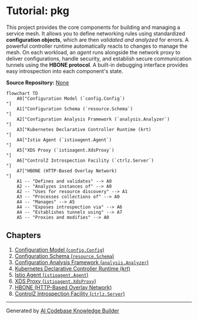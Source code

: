 # Tutorial: pkg

This project provides the core components for building and managing a service mesh. It allows you to define networking rules using standardized **configuration objects**, which are then *validated and analyzed* for errors. A powerful controller runtime automatically reacts to changes to manage the mesh. On each workload, an *agent* runs alongside the network proxy to deliver configurations, handle security, and establish secure communication tunnels using the **HBONE protocol**. A built-in debugging interface provides easy introspection into each component's state.


**Source Repository:** [None](None)

```mermaid
flowchart TD
    A0["Configuration Model (`config.Config`)
"]
    A1["Configuration Schema (`resource.Schema`)
"]
    A2["Configuration Analysis Framework (`analysis.Analyzer`)
"]
    A3["Kubernetes Declarative Controller Runtime (krt)
"]
    A4["Istio Agent (`istioagent.Agent`)
"]
    A5["XDS Proxy (`istioagent.XdsProxy`)
"]
    A6["ControlZ Introspection Facility (`ctrlz.Server`)
"]
    A7["HBONE (HTTP-Based Overlay Network)
"]
    A1 -- "Defines and validates" --> A0
    A2 -- "Analyzes instances of" --> A0
    A2 -- "Uses for resource discovery" --> A1
    A3 -- "Processes collections of" --> A0
    A4 -- "Manages" --> A5
    A4 -- "Exposes introspection via" --> A6
    A4 -- "Establishes tunnels using" --> A7
    A5 -- "Proxies and modifies" --> A0
```

## Chapters

1. [Configuration Model (`config.Config`)
](01_configuration_model___config_config___.md)
2. [Configuration Schema (`resource.Schema`)
](02_configuration_schema___resource_schema___.md)
3. [Configuration Analysis Framework (`analysis.Analyzer`)
](03_configuration_analysis_framework___analysis_analyzer___.md)
4. [Kubernetes Declarative Controller Runtime (krt)
](04_kubernetes_declarative_controller_runtime__krt__.md)
5. [Istio Agent (`istioagent.Agent`)
](05_istio_agent___istioagent_agent___.md)
6. [XDS Proxy (`istioagent.XdsProxy`)
](06_xds_proxy___istioagent_xdsproxy___.md)
7. [HBONE (HTTP-Based Overlay Network)
](07_hbone__http_based_overlay_network__.md)
8. [ControlZ Introspection Facility (`ctrlz.Server`)
](08_controlz_introspection_facility___ctrlz_server___.md)


---

Generated by [AI Codebase Knowledge Builder](https://github.com/The-Pocket/Tutorial-Codebase-Knowledge)